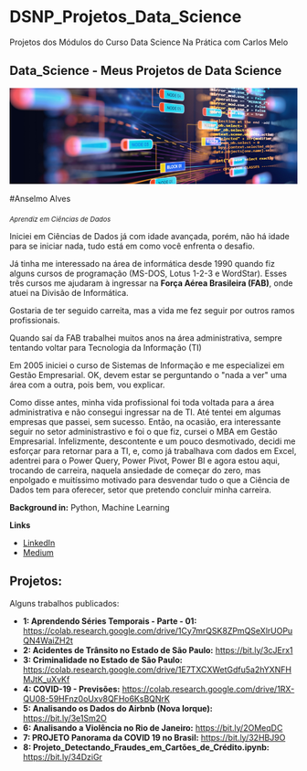 # DSNP_Projetos_Data_Science
Projetos dos Módulos do Curso Data Science Na Prática com Carlos Melo
## Data_Science - Meus Projetos de Data Science
<p align="center">
  <img src = "Template DS.png">
</p>

#Anselmo Alves

<sub>*Aprendiz em Ciências de Dados*</sub>

Iniciei em Ciências de Dados já com idade avançada, porém, não há idade para se iniciar nada, tudo está em como você enfrenta o desafio.

Já tinha me interessado na área de informática desde 1990 quando fiz alguns cursos de programação (MS-DOS, Lotus 1-2-3 e WordStar). Esses três cursos me ajudaram à ingressar na **Força Aérea Brasileira (FAB)**, onde atuei na Divisão de Informática.

Gostaria de ter seguido carreita, mas a vida me fez seguir por outros ramos profissionais.

Quando saí da FAB trabalhei muitos anos na área administrativa, sempre tentando voltar para Tecnologia da Informação (TI)

Em 2005 iniciei o curso de Sistemas de Informação e me especializei em Gestão Empresarial. OK, devem estar se perguntando o "nada a ver" uma área com a outra, pois bem, vou explicar.

Como disse antes, minha vida profissional foi toda voltada para a área administrativa e não consegui ingressar na de TI. Até tentei em algumas empresas que passei, sem sucesso. Então, na ocasião, era interessante seguir no setor administrastivo e foi o que fiz, cursei o MBA em Gestão Empresarial. Infelizmente, descontente e um pouco desmotivado, decidi me esforçar para retornar para a TI, e, como já trabalhava com dados em Excel, adentrei para o Power Query, Power Pivot, Power BI e agora estou aqui, trocando de carreira, naquela ansiedade de começar do zero, mas enpolgado e muitíssimo motivado para desvendar tudo o que a Ciência de Dados tem para oferecer, setor que pretendo concluir minha carreira.

**Background in:** Python, Machine Learning

**Links**
* [LinkedIn](https://www.linkedin.com/in/anselmo-alves-7873a421/)
* [Medium](https://medium.com/@alves.anselmo)

## Projetos:
Alguns trabalhos publicados:
* **1: Aprendendo Séries Temporais - Parte - 01:** https://colab.research.google.com/drive/1Cy7mrQSK8ZPmQSeXlrUOPuQN4WaiZH2t
* **2: Acidentes de Trânsito no Estado de São Paulo:** https://bit.ly/3cJErx1
* **3: Criminalidade no Estado de São Paulo:** https://colab.research.google.com/drive/1E7TXCXWetGdfu5a2hYXNFHMJtK_uXvKf
* **4: COVID-19 - Previsões:** https://colab.research.google.com/drive/1RX-QU08-59HFnz0oUxv8QFHo6KsBQNrK
* **5: Analisando os Dados do Airbnb (Nova Iorque):** https://bit.ly/3e1Sm2O
* **6: Analisando a Violência no Rio de Janeiro:** https://bit.ly/2OMeqDC
* **7: PROJETO Panorama da COVID 19 no Brasil:** https://bit.ly/32HBJ9O
* **8: Projeto_Detectando_Fraudes_em_Cartões_de_Crédito.ipynb:** https://bit.ly/34DziGr
